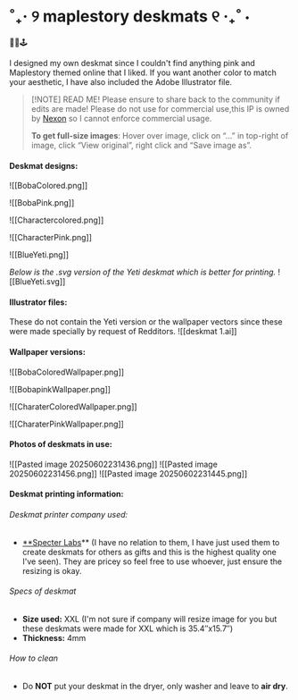 # ˚₊‧ ୨ maplestory deskmats ୧ ‧₊˚ ⋅

🍁🍄🕹️

I designed my own deskmat since I couldn't find anything pink and Maplestory themed online that I liked. If you want another color to match your aesthetic, I have also included the Adobe Illustrator file.

> [!NOTE] READ ME!
> Please ensure to share back to the community if edits are made! Please do not use for commercial use,this IP is owned by [Nexon](https://www.nexon.com/main/en) so I cannot enforce commercial usage. <p> **To get full-size images**: Hover over image, click on “…” in top-right of image, click “View original”, right click and “Save image as”. </p>

#### Deskmat designs:
![[BobaColored.png]]

![[BobaPink.png]]

![[Charactercolored.png]]

![[CharacterPink.png]]

![[BlueYeti.png]]

*Below is the .svg version of the Yeti deskmat which is better for printing.*
![[BlueYeti.svg]] 
#### Illustrator files:
These do not contain the Yeti version or the wallpaper vectors since these were made specially by request of Redditors.
![[deskmat 1.ai]]

#### Wallpaper versions:
![[BobaColoredWallpaper.png]]

![[BobapinkWallpaper.png]]

![[CharaterColoredWallpaper.png]]

![[CharaterPinkWallpaper.png]]
#### Photos of deskmats in use:
![[Pasted image 20250602231436.png]]
![[Pasted image 20250602231456.png]]
![[Pasted image 20250602231445.png]]
#### Deskmat printing information:
###### Deskmat printer company used:
- [**Specter Labs](https://specterlabs.co/collections/custom-mousepads/products/xxl-large-custom-mouse-pad)** (I have no relation to them, I have just used them to create deskmats for others as gifts and this is the highest quality one I've seen). They are pricey so feel free to use whoever, just ensure the resizing is okay.
###### Specs of deskmat
- **Size used:** XXL (I'm not sure if company will resize image for you but these deskmats were made for XXL which is 35.4″x15.7″) 
- **Thickness:** 4mm
###### How to clean
- Do **NOT** put your deskmat in the dryer, only washer and leave to **air dry**.